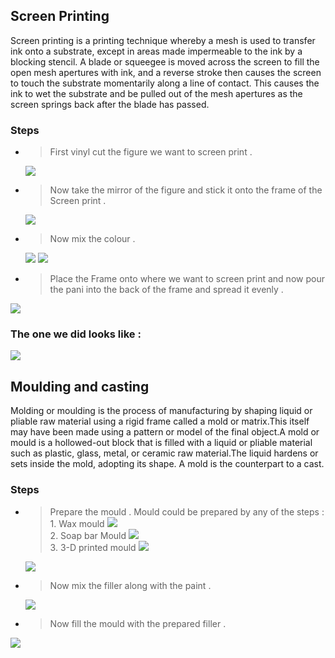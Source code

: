 ## Screen Printing

Screen printing is a printing technique whereby a mesh is used to transfer ink onto a substrate, except in areas made impermeable to the ink by a blocking stencil. A blade or squeegee is moved across the screen to fill the open mesh apertures with ink, and a reverse stroke then causes the screen to touch the substrate momentarily along a line of contact. This causes the ink to wet the substrate and be pulled out of the mesh apertures as the screen springs back after the blade has passed.

### Steps 

* > First vinyl cut the figure we want to screen print .
  <img src="http://jitheeshk.github.io/screenprinting.github.io/vinyl-cutting-seattle-pike-st-press-sign-lettering.jpg">
* > Now take the mirror of the  figure and stick it onto the frame of the Screen print .
  <img src="http://jitheeshk.github.io/screenprinting.github.io/screen and blade.jpg">
* > Now mix the colour .
  <img src="http://jitheeshk.github.io/screenprinting.github.io/Printing.jpg">
  <img src="http://jitheeshk.github.io/screenprinting.github.io/Paint.jpg">
* > Place the Frame onto where we want to screen print and now pour the pani into the back of the frame and spread it evenly .
<img src="http://jitheeshk.github.io/screenprinting.github.io/screen print.png">

### The one we did looks like :
 
 <img src="http://jitheeshk.github.io/screenprinting.github.io/screen print.jpg">
 
 
## Moulding and casting

Molding or moulding is the process of manufacturing by shaping liquid or pliable raw material using a rigid frame called a mold or matrix.This itself may have been made using a pattern or model of the final object.A mold or mould is a hollowed-out block that is filled with a liquid or pliable material such as plastic, glass, metal, or ceramic raw material.The liquid hardens or sets inside the mold, adopting its shape. A mold is the counterpart to a cast. 

### Steps 

* > Prepare the mould . Mould could be prepared by any of the steps :<br/>
          1. Wax mould
          <img src="http://jitheeshk.github.io/screenprinting.github.io/wax mould.jpg"><br/>
          2. Soap bar Mould
          <img src="http://jitheeshk.github.io/screenprinting.github.io/soap mould.jpg"><br/>
          3. 3-D printed mould
          <img src="http://jitheeshk.github.io/screenprinting.github.io/3D print mould.png"><br/>
  <img src="http://jitheeshk.github.io/screenprinting.github.io/mould.jpg">
* > Now mix the filler along with the paint .
  <img src="http://jitheeshk.github.io/screenprinting.github.io/mix.jpg">
* > Now fill the mould with the prepared filler .
<img src="http://jitheeshk.github.io/screenprinting.github.io/fill.jpg">
